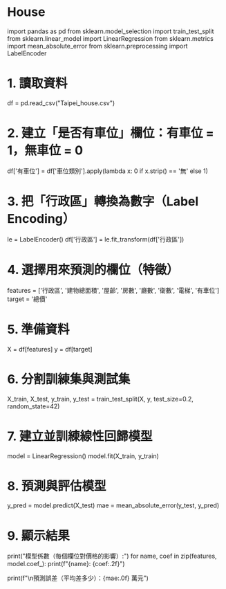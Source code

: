 # House
import pandas as pd
from sklearn.model_selection import train_test_split
from sklearn.linear_model import LinearRegression
from sklearn.metrics import mean_absolute_error
from sklearn.preprocessing import LabelEncoder

# 1. 讀取資料
df = pd.read_csv("Taipei_house.csv")

# 2. 建立「是否有車位」欄位：有車位 = 1，無車位 = 0
df['有車位'] = df['車位類別'].apply(lambda x: 0 if x.strip() == '無' else 1)

# 3. 把「行政區」轉換為數字（Label Encoding）
le = LabelEncoder()
df['行政區'] = le.fit_transform(df['行政區'])

# 4. 選擇用來預測的欄位（特徵）
features = ['行政區', '建物總面積', '屋齡', '房數', '廳數', '衛數', '電梯', '有車位']
target = '總價'

# 5. 準備資料
X = df[features]
y = df[target]

# 6. 分割訓練集與測試集
X_train, X_test, y_train, y_test = train_test_split(X, y, test_size=0.2, random_state=42)

# 7. 建立並訓練線性回歸模型
model = LinearRegression()
model.fit(X_train, y_train)

# 8. 預測與評估模型
y_pred = model.predict(X_test)
mae = mean_absolute_error(y_test, y_pred)

# 9. 顯示結果
print("模型係數（每個欄位對價格的影響）:")
for name, coef in zip(features, model.coef_):
    print(f"{name}: {coef:.2f}")

print(f"\n預測誤差（平均差多少）：{mae:.0f} 萬元")
